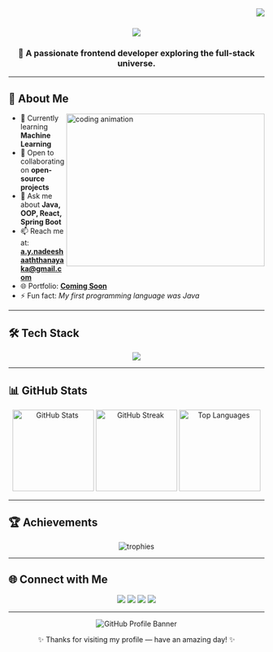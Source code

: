 <!-- Profile Views Badge -->
<img align="right" src="https://visitor-badge.laobi.icu/badge?page_id=techy-404.techy-404" />

<h1 align="center">
  <img src="https://readme-typing-svg.herokuapp.com/?font=Righteous&size=35&center=true&vCenter=true&width=600&height=70&duration=4000&lines=Hi+There!+👋;+I'm+Techy+404!;+Frontend+%26+Full-Stack+Developer" />
</h1>

<h3 align="center">🚀 A passionate frontend developer exploring the full-stack universe.</h3>

---

## 💫 About Me  

<img align="right" height="300" width="390" src="aboutme1.png" alt="coding animation" />

- 🌱 Currently learning **Machine Learning**  
- 👯 Open to collaborating on **open-source projects**  
- 💬 Ask me about **Java, OOP, React, Spring Boot**  
- 📫 Reach me at: **a.y.nadeeshaaththanayaka@gmail.com**  
- 🌐 Portfolio: **[Coming Soon](#)**  
- ⚡ Fun fact: *My first programming language was Java*  

---

## 🛠️ Tech Stack  

<p align="center">
  <img src="https://skillicons.dev/icons?i=react,nextjs,nodejs,html,css,bootstrap,tailwind,mongodb,mysql,firebase,heroku,androidstudio,figma,git,framer&perline=10" />
</p>

---

## 📊 GitHub Stats  

<div align="center">

<img src="https://github-readme-stats.vercel.app/api?username=techy-404&theme=tokyonight&show_icons=true&hide_border=true" height="160" alt="GitHub Stats" />  
<img src="https://github-readme-streak-stats.herokuapp.com/?user=techy-404&theme=tokyonight&hide_border=true" height="160" alt="GitHub Streak" />  
<img src="https://github-readme-stats.vercel.app/api/top-langs?username=techy-404&theme=tokyonight&layout=compact&hide_border=true" height="160" alt="Top Languages" />  

</div>  

---

## 🏆 Achievements  

<p align="center">
  <img src="https://github-profile-trophy.vercel.app/?username=techy-404&theme=tokyonight&margin-w=10&margin-h=10&no-frame=true&row=1&column=6" alt="trophies"/>
</p>

---

## 🌐 Connect with Me  

<p align="center">
  <a href="https://x.com/techy_404" target="_blank"><img src="https://img.shields.io/badge/X%20(Twitter)-000000?style=for-the-badge&logo=x&logoColor=white" /></a>
  <a href="https://www.linkedin.com/in/techy404" target="_blank"><img src="https://img.shields.io/badge/LinkedIn-0A66C2?style=for-the-badge&logo=linkedin&logoColor=white" /></a>
  <a href="https://web.facebook.com/profile.php?id=61580509814621" target="_blank"><img src="https://img.shields.io/badge/Facebook-0866FF?style=for-the-badge&logo=facebook&logoColor=white" /></a>
  <a href="https://www.instagram.com/techy._.404/" target="_blank"><img src="https://img.shields.io/badge/Instagram-E4405F?style=for-the-badge&logo=instagram&logoColor=white" /></a>
</p>  

---

<div align="center">
  <img src="https://raw.githubusercontent.com/halfrost/halfrost/master/icons/header_.png" alt="GitHub Profile Banner">
</div>  

<p align="center">✨ Thanks for visiting my profile — have an amazing day! ✨</p>
